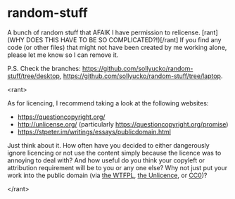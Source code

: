# random-stuff
A bunch of random stuff that AFAIK I have permission to relicense. [rant](WHY DOES THIS HAVE TO BE SO COMPLICATED?!)[/rant] If you find any code (or other files) that might not have been created by me working alone, please let me know so I can remove it.

P.S. Check the branches: https://github.com/sollyucko/random-stuff/tree/desktop, https://github.com/sollyucko/random-stuff/tree/laptop.

&lt;rant&gt;

As for licencing, I recommend taking a look at the following websites:

- https://questioncopyright.org/
- http://unlicense.org/ (particularly https://questioncopyright.org/promise)
- https://stpeter.im/writings/essays/publicdomain.html

Just think about it. How often have you decided to either dangerously ignore licencing or not use the content simply because the licence was to annoying to deal with? And how useful do you think your copyleft or attribution requirement will be to you or any one else? Why not just put your work into the public domain (via [the WTFPL](http://www.wtfpl.net/), [the Unlicence](http://unlicense.org/), or [CC0](https://creativecommons.org/publicdomain/zero/1.0/))?

&lt;/rant&gt;
